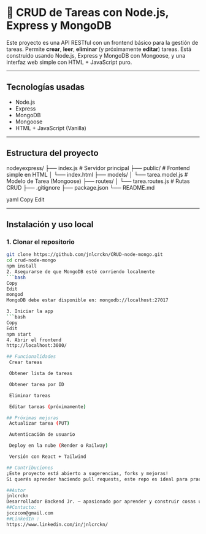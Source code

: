 # 📝 CRUD de Tareas con Node.js, Express y MongoDB

Este proyecto es una API RESTful con un frontend básico para la gestión de tareas. Permite **crear**, **leer**, **eliminar** (y próximamente **editar**) tareas. Está construido usando Node.js, Express y MongoDB con Mongoose, y una interfaz web simple con HTML + JavaScript puro.

---

## Tecnologías usadas

- Node.js  
- Express  
- MongoDB  
- Mongoose  
- HTML + JavaScript (Vanilla)

---

## Estructura del proyecto

nodeyexpress/ ├── index.js # Servidor principal ├── public/ # Frontend simple en HTML │ └── index.html ├── models/ │ └── tarea.model.js # Modelo de Tarea (Mongoose) ├── routes/ │ └── tarea.routes.js # Rutas CRUD ├── .gitignore ├── package.json └── README.md

yaml
Copy
Edit

---

## Instalación y uso local

### 1. Clonar el repositorio

```bash
git clone https://github.com/jnlcrckn/CRUD-node-mongo.git
cd crud-node-mongo
npm install
2. Asegurarse de que MongoDB esté corriendo localmente
```bash
Copy
Edit
mongod
MongoDB debe estar disponible en: mongodb://localhost:27017

3. Iniciar la app
```bash
Copy
Edit
npm start
4. Abrir el frontend
http://localhost:3000/

## Funcionalidades
 Crear tareas

 Obtener lista de tareas

 Obtener tarea por ID

 Eliminar tareas

 Editar tareas (próximamente)

## Próximas mejoras
 Actualizar tarea (PUT)

 Autenticación de usuario

 Deploy en la nube (Render o Railway)

 Versión con React + Tailwind

## Contribuciones
¡Este proyecto está abierto a sugerencias, forks y mejoras!
Si querés aprender haciendo pull requests, este repo es ideal para practicar 

##Autor
jnlcrckn
Desarrollador Backend Jr. — apasionado por aprender y construir cosas útiles.
##Contacto: 
jcczcom@gmail.com
##LinkedIn : 
https://www.linkedin.com/in/jnlcrckn/
